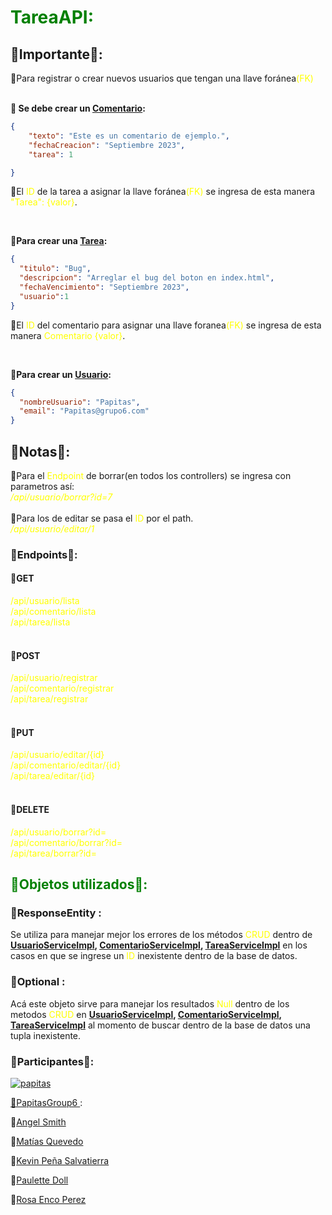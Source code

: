<h1 style="color: green">TareaAPI:</h1>
<h2>🍟Importante🍟: </h2>
<p>🥔Para registrar o crear nuevos usuarios que tengan una llave foránea<span style="color: yellow">(FK)</span> 
<strong><p><br>🍟 Se debe crear un <u>Comentario</u>:</strong> <br></p>

```JSON
{
    "texto": "Este es un comentario de ejemplo.",
    "fechaCreacion": "Septiembre 2023",
    "tarea": 1

}
```

<p>🥔El <span style="color: yellow">ID</span> de la tarea a asignar la llave foránea<span style="color: yellow">(FK)</span> se ingresa de esta manera <span style="color: yellow">"Tarea": {valor}</span>.</p><br>
<p><strong>🍟Para crear una <u>Tarea</u>:</strong></p>

```JSON
{
  "titulo": "Bug",
  "descripcion": "Arreglar el bug del boton en index.html",
  "fechaVencimiento": "Septiembre 2023",
  "usuario":1
}
```

<p>🥔El <span style="color: yellow">ID</span> del comentario para asignar una llave foranea<span style="color: yellow">(FK)</span> se ingresa de esta manera <span style="color: yellow">Comentario {valor}</span>.</p><br>

<p><strong>🍟Para crear un <u>Usuario</u>:</strong> </p>

```JSON
{
  "nombreUsuario": "Papitas",
  "email": "Papitas@grupo6.com"
}
```

<h2>🍟Notas🍟:</h2>
<p>🥔Para el <span style="color: yellow">Endpoint</span> de borrar(en todos los controllers) se ingresa con parametros así:<br><i style="color: yellow">/api/usuario/borrar?id=7</i><br><br>
🥔Para los de editar se pasa el <span style="color: yellow">ID</span> por el path.<br>
<i style="color: yellow">/api/usuario/editar/1</i></p>

<h3>🍟Endpoints🍟:</h3>
<h4>🥔GET</h4>
<span style="color: yellow">/api/usuario/lista</span><br>
<span style="color: yellow">/api/comentario/lista</span><br>
<span style="color: yellow">/api/tarea/lista</span><br><br>
<h4>🥔POST</h4>

<span style="color: yellow">/api/usuario/registrar</span><br>
<span style="color: yellow">/api/comentario/registrar</span><br>
<span style="color: yellow">/api/tarea/registrar</span><br><br>

<h4>🥔PUT</h4>
<span style="color: yellow">/api/usuario/editar/{id}</span><br>
<span style="color: yellow">/api/comentario/editar/{id}</span><br>
<span style="color: yellow">/api/tarea/editar/{id}</span><br><br>
<h4>🥔DELETE</h4>
<span style="color: yellow">/api/usuario/borrar?id=</span><br>
<span style="color: yellow">/api/comentario/borrar?id=</span><br>
<span style="color: yellow">/api/tarea/borrar?id=</span><br>

<h2 style="color: green">🍟Objetos utilizados🍟:</h2>
<h3>🥔ResponseEntity<?> : </h3>
<p>Se utiliza para manejar mejor los errores de los métodos <span style="color: yellow">CRUD</span> dentro de <strong><u>UsuarioServiceImpl</u>, <u>ComentarioServiceImpl</u>, <u>TareaServiceImpl</u></strong> en los casos en que se ingrese un <span style="color: yellow">ID</span> inexistente dentro de la base de datos.</p>

<h3>🥔Optional<?> :</h3>
<p>Acá este objeto sirve para manejar los resultados <span style="color: yellow">Null</span> dentro de los metodos <span style="color: yellow">CRUD</span>  en <strong><u>UsuarioServiceImpl</u>, <u>ComentarioServiceImpl</u>, <u>TareaServiceImpl</u></strong> al momento de buscar dentro de la base de datos una tupla inexistente.</p>

<h3> 🍟Participantes🍟:</h3>
<a href="https://github.com/papitas-grupo6">
  <img src="https://avatars.githubusercontent.com/u/142447730?s=96&v=4" alt="papitas"></p>
  🥔PapitasGroup6
</a>:</p>
<p>🍟<a href="https://github.com/AngelSmithlgs">Angel Smith</a></p>
🍟<a href="https://github.com/sq1m">Matías Quevedo</a></p>
<p>🍟<a href="https://github.com/Nosst-bot">Kevin Peña Salvatierra</a></p>
🍟<a href="https://github.com/PauletteDoll">Paulette Doll</a></p>
🍟<a href="https://github.com/Rosa-Enco-Perez">Rosa Enco Perez</a></p>


